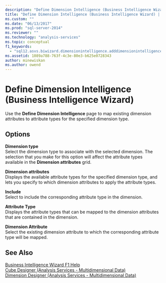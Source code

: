 ```yaml
---
description: "Define Dimension Intelligence (Business Intelligence Wizard)"
title: "Define Dimension Intelligence (Business Intelligence Wizard) | Microsoft Docs"
ms.custom: ""
ms.date: "06/13/2017"
ms.prod: "sql-server-2014"
ms.reviewer: ""
ms.technology: "analysis-services"
ms.topic: conceptual
f1_keywords: 
  - "sql12.asvs.biwizard.dimensionintelligence.adddimensionintelligence.f1"
ms.assetid: 1089a788-763f-4c3e-80e3-b625e0728343
author: minewiskan
ms.author: owend
---
```

# Define Dimension Intelligence (Business Intelligence Wizard)
  Use the **Define Dimension Intelligence** page to map existing dimension attributes to attribute types for the specified dimension type.  
  
## Options  
 **Dimension type**  
 Select the dimension type to associate with the selected dimension. The selection that you make for this option will affect the attribute types available in the **Dimension attributes** grid.  
  
 **Dimension attributes**  
 Displays the available attribute types for the specified dimension type, and lets you specify to which dimension attributes to apply the attribute types.  
  
 **Include**  
 Select to include the corresponding attribute type in the dimension.  
  
 **Attribute Type**  
 Displays the attribute types that can be mapped to the dimension attributes that are contained in the dimension.  
  
 **Dimension Attribute**  
 Select the existing dimension attribute to which the corresponding attribute type will be mapped.  
  
## See Also  
 [Business Intelligence Wizard F1 Help](business-intelligence-wizard-f1-help.md)   
 [Cube Designer &#40;Analysis Services - Multidimensional Data&#41;](cube-designer-analysis-services-multidimensional-data.md)   
 [Dimension Designer &#40;Analysis Services - Multidimensional Data&#41;](dimension-designer-analysis-services-multidimensional-data.md)  
  
  
